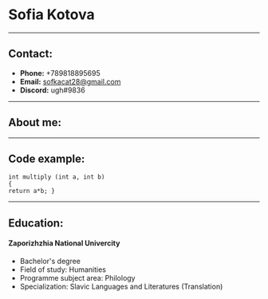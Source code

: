 # Sofia Kotova
****************
## Contact:
* **Phone:** +789818895695
* **Email:** sofkacat28@gmail.com
* **Discord:** ugh#9836
***
## About me:

***
## Code example:
```
int multiply (int a, int b)
{
return a*b; }
```
***
## Education:
#### Zaporizhzhia National Univercity
* Bachelor's degree
* Field of study: Humanities
* Programme subject area: Philology
* Specialization: Slavic Languages and Literatures (Translation)

